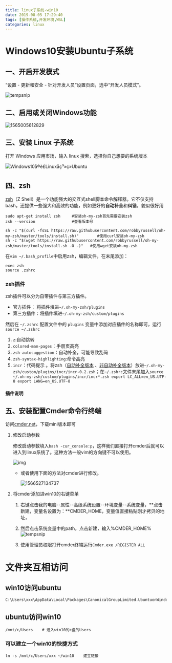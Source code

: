 ```yaml
---
title: linux子系统-win10
date: 2019-08-05 17:29:40
tags: [操作系统,开发环境,WSL]
categories: linux
---
```


# Windows10安装Ubuntu子系统

## 一、开启开发模式

“设置 - 更新和安全 - 针对开发人员”设置页面，选中“开发人员模式”。

![tempsnip](linux子系统-win10/tempsnip.png)

<!--more-->

## 二、启用或关闭Windows功能

![1565005612829](linux子系统-win10/1565005612829.png)

## 三、安装 Linux 子系统

打开 Windows 应用市场，输入 linux 搜索，选择你自己想要的系统版本

![Windows10å®è£Linuxå­ç³»ç»Ubuntu](linux子系统-win10/20171212111834391.jpg)

## 四、zsh

[zsh](https://link.zhihu.com/?target=http%3A//www.zsh.org/)（Z Shell）是一个功能强大的交互式shell脚本命令解释器。它不仅支持bash，还提供一些强大和高效的功能，例如更好的**自动补全**和**纠错**。貌似很好用

```shell
sudo apt-get install zsh     #安装oh-my-zsh首先需要安装zsh
zsh --version                #查看版本号

sh -c "$(curl -fsSL https://raw.githubusercontent.com/robbyrussell/oh-my-zsh/master/tools/install.sh)"        #使用curl安装oh-my-zsh
sh -c "$(wget https://raw.githubusercontent.com/robbyrussell/oh-my-zsh/master/tools/install.sh -O -)"   #使用wget安装oh-my-zsh
```

在`vim ~/.bash_profile`中启用zsh，编辑文件，在末尾添加：

```shell
exec zsh
source .zshrc
```

### zsh插件

zsh插件可以分为自带插件与第三方插件。

- 官方插件： 将插件填进`~/.oh-my-zsh/plugins`
- 第三方插件：将插件填进`~/.oh-my-zsh/custom/plugins`

然后在 `~/.zshrc` 配置文件中的 `plugins` 变量中添加对应插件的名称即可，运行`source ~/.zshrc`

1. `z`:自动跳转
2. `colored-man-pages`：手册页高亮
3. `zsh-autosuggestion`：自动补全，可能导致乱码
4. `zsh-syntax-highlighting`:命令高亮 
5. `incr`：代码提示 。将zsh（[自动补全版本](/download/incr-0.2.zsh) 、[非自动补全版本](/download/incr-0.2.1.zsh)）放进`~/.oh-my-zsh/custom/plugins/incr/incr-0.2.zsh`；在`~/.zshrc`文件末尾加入`source ~/.oh-my-zsh/custom/plugins/incr/incr*.zsh
   export LC_ALL=en_US.UTF-8
   export LANG=en_US.UTF-8`

#### 插件说明

## 五、安装配置Cmder命令行终端

访问[cmder.net](https://cmder.net/)，下载mini版本即可

1. 修改启动参数

   修改启动参数填入`bash -cur_console:p`，这样我们直接打开cmder后就可以进入到linux系统了。这种方法一般vim的方向键不可以使用。

   ![img](linux子系统-win10/dff1d38a0f699e19488e71c1ad7ad8805cc.jpg)

   - 或者使用下面的方法对cmder进行修改。

     ![1566527134737](linux子系统-win10/1566527134737.png)

2. 将cmder添加进win10的右键菜单

   1. 右键点击我的电脑--属性--高级系统设置--环境变量--系统变量，**点击新建，变量名设置为：**CMDER_HOME，变量值直接粘贴刚才拷贝的地址，

   2. 然后点击系统变量中的path，点击新建，输入%CMDER_HOME%
      ![tempsnip](linux子系统-win10/tempsnip-1565012471202.png)
   3. 使用管理员权限打开cmder终端运行`Cmder.exe /REGISTER ALL`

# 文件夹互相访问

## win10访问ubuntu

```shell
C:\Users\xxx\AppData\Local\Packages\CanonicalGroupLimited.UbuntuonWindows_79rhkp1fndgsc\LocalState\rootfs\home\xxx
```



## ubuntu访问win10

```shell
/mnt/c/Users    # 进入win10的c盘的Users
```

### 可以建立一个win10的快捷方式

```shell
ln -s /mnt/c/Users/xxx ~/win10    建立链接
```

















































